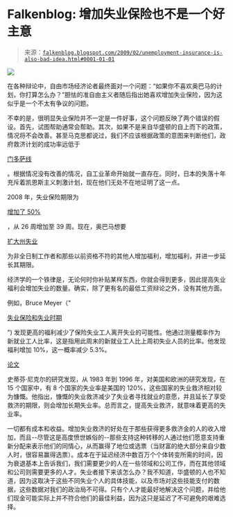 <!--yml

category: 未分类

date: 2024-05-12 22:20:36

-->

# Falkenblog: 增加失业保险也不是一个好主意

> 来源：[`falkenblog.blogspot.com/2009/02/unemployment-insurance-is-also-bad-idea.html#0001-01-01`](http://falkenblog.blogspot.com/2009/02/unemployment-insurance-is-also-bad-idea.html#0001-01-01)

![](https://blogger.googleusercontent.com/img/b/R29vZ2xl/AVvXsEg4k5iJHzmQ4zNFFRiR9RRzFmKj6axmb9_JeeQKJymry9TohbFTWefF2hvXoTUQWcvgqNFqEXduDp_7qFzLUxaH2Gcr6-99-_IFLuQezyWmnuGstyxtG9Dt5P4iLFWoa_Zv6eVatw/s1600-h/unemployment.jpg)

在各种辩论中，自由市场经济论者最终面对一个问题：“如果你不喜欢奥巴马的计划，你打算怎么办？”胆怯的准自由主义者随后指出她喜欢增加失业保险，因为这似乎是一个不太有争议的问题。

不幸的是，很明显失业保险并不一定是一件好事，这个问题反映了两个错误的假设。首先，试图帮助通常会帮助。其次，如果不是来自华盛顿的自上而下的政策，情况将不会改善。甚至马克思都说过，我们不应该根据政策的意图来判断他们，政府救济计划的成功率远低于

[门多萨线](http://en.wikipedia.org/wiki/Mendoza_Line)

。根据情况没有改善的情况，自工业革命开始就一直存在。同时，日本的失落十年充斥着凯恩斯主义刺激计划，现在他们无处不在地证明了这一点。

2008 年，失业保险期限为

[增加了 50%](http://themiddleclass.org/bill/emergency-extended-unemployment-insurance-compensation-act-2008)

，从 26 周增加至 39 周。现在，奥巴马想要

[扩大州失业](http://www.usatoday.com/news/washington/2009-02-23-obama-governors_N.htm)

为非全日制工作者和那些以前资格不符的其他人增加福利，增加福利，并进一步延长其期限。

经济学的一个铁律是，无论何时你补贴某样东西，你就会得到更多，因此提高失业福利会增加失业的数量。确实，除了更有名的最低工资辩论之外，没有其他方面。

例如，Bruce Meyer（"

[失业保险和失业时期](http://papers.ssrn.com/sol3/papers.cfm?abstract_id=425572)

") 发现更高的福利减少了保险失业工人离开失业的可能性。他通过测量概率作为新就业工人比率，这是指用此周末的新就业工人比上周初失业人员的比率。他发现福利增加 10%，这一概率减少 5.3%。

[论文](http://ideas.repec.org/a/aea/jecper/v11y1997i3p55-74.html)

史蒂芬·尼克尔的研究发现，从 1983 年到 1996 年，对美国和欧洲的研究发现，在 15 个国家中，有 8 个国家的失业率是美国的 120%，这些国家的失业救济相对较为慷慨。他指出，慷慨的失业救济减少了失业者寻找就业的意愿，并且延长了享受救济的期限，则会增加长期失业率。总而言之，提高失业救济，就意味着更高的失业率。

一切都有成本和收益。增加失业救济的好处在于那些获得更多救济金的人的收入增加，而且--尽管这是高度愤世嫉俗的--那些支持这种转移的人通过他们愿意支持重新分配来表示他们的同情心，从而赢得了地位或选票（当财富的绝大部分来自少数人时，很容易赢得选票）。成本在于延迟经济中数百万个个体转变所需的时间，因为衰退基本上告诉我们，我们需要更少的人在一些领域和公司工作，而在其他领域和公司则需要更多的人才。失业者接下来该怎么办？我不知道，华盛顿的人也不知道，因为这取决于这些不同失业个人的具体技能，以及市场对这些技能支付的数据，这些数据对我们的政治局不可得。只有个人才能最好地解决这个问题，并给他们现金可能实际上并不符合他们的最佳利益，因为这只是延迟了不可避免的艰难选择。

